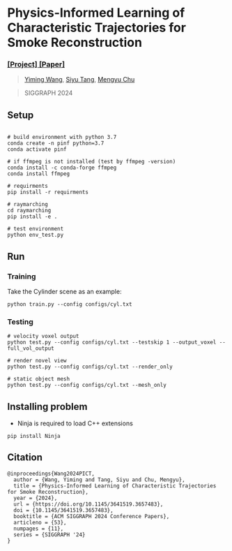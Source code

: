 # Physics-Informed Learning of Characteristic Trajectories for Smoke Reconstruction

### [[Project]](https://19reborn.github.io/PICT_Smoke.github.io/)[ [Paper]](https://arxiv.org/abs/2407.09679)

> [Yiming Wang](https://19reborn.github.io/), [Siyu Tang](https://vlg.inf.ethz.ch/team/Prof-Dr-Siyu-Tang.html), [Mengyu Chu](https://rachelcmy.github.io/)

> SIGGRAPH 2024



## Setup
```

# build environment with python 3.7
conda create -n pinf python=3.7
conda activate pinf 

# if ffmpeg is not installed (test by ffmpeg -version)
conda install -c conda-forge ffmpeg 
conda install ffmpeg

# requirments
pip install -r requirments

# raymarching
cd raymarching
pip install -e .

# test environment
python env_test.py

```


## Run

### Training

Take the Cylinder scene as an example:

```
python train.py --config configs/cyl.txt
```

### Testing

```
# velocity voxel output
python test.py --config configs/cyl.txt --testskip 1 --output_voxel --full_vol_output

# render novel view
python test.py --config configs/cyl.txt --render_only

# static object mesh
python test.py --config configs/cyl.txt --mesh_only
```


## Installing problem
- Ninja is required to load C++ extensions
```
pip install Ninja
```


## Citation
```
@inproceedings{Wang2024PICT,
  author = {Wang, Yiming and Tang, Siyu and Chu, Mengyu},
  title = {Physics-Informed Learning of Characteristic Trajectories for Smoke Reconstruction},
  year = {2024},
  url = {https://doi.org/10.1145/3641519.3657483},
  doi = {10.1145/3641519.3657483},
  booktitle = {ACM SIGGRAPH 2024 Conference Papers},
  articleno = {53},
  numpages = {11},
  series = {SIGGRAPH '24}
}
```
